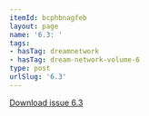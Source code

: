 ```yaml
---
itemId: bcphbnagfeb
layout: page
name: '6.3: '
tags:
- hasTag: dreamnetwork
- hasTag: dream-network-volume-6
type: post
urlSlug: '6.3'
---
```

<a href="../files/pdfs/Volume_6/6.3-Dream-Network-Bulletin_Volume-6-Number-3.pdf" download="">Download issue 6.3</a>